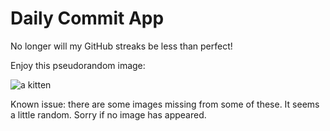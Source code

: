 Daily Commit App
================
No longer will my GitHub streaks be less than perfect!

Enjoy this pseudorandom image:

![a kitten](http://placekitten.com/100/200 "a kitten")

Known issue: there are some images missing from some of these. It seems a little random. Sorry if no image has appeared.
